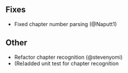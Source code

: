 <!-- Formatting
## Additions  ?? New features

## Changes  ?? Behaviour changes

## Fixes  ?? Bugfixes

## Translation  ?? translation changes/updates

## Other  ?? Technical stuff, what happened behind the scene
-->
## Fixes
- Fixed chapter number parsing (@Naputt1)

## Other
- Refactor chapter recognition (@stevenyomi)
- (Re)added unit test for chapter recognition
